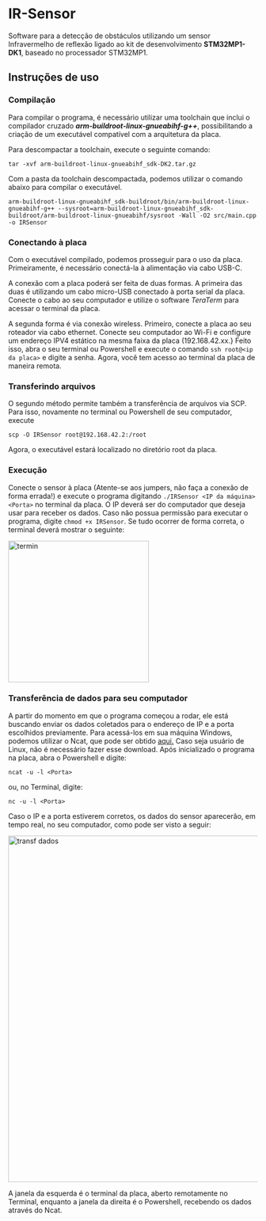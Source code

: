 # IR-Sensor
Software para a detecção de obstáculos utilizando um sensor Infravermelho de reflexão ligado ao kit de desenvolvimento **STM32MP1-DK1**, baseado no processador STM32MP1.

## Instruções de uso

### Compilação
Para compilar o programa, é necessário utilizar uma toolchain que inclui o compilador cruzado _**arm-buildroot-linux-gnueabihf-g++**_, possibilitando a criação de um executável compatível com a arquitetura da placa. 

Para descompactar a toolchain, execute o seguinte comando:

```
tar -xvf arm-buildroot-linux-gnueabihf_sdk-DK2.tar.gz
```

Com a pasta da toolchain descompactada, podemos utilizar o comando abaixo para compilar o executável.
```
arm-buildroot-linux-gnueabihf_sdk-buildroot/bin/arm-buildroot-linux-gnueabihf-g++ --sysroot=arm-buildroot-linux-gnueabihf_sdk-buildroot/arm-buildroot-linux-gnueabihf/sysroot -Wall -O2 src/main.cpp -o IRSensor
```

### Conectando à placa

Com o executável compilado, podemos prosseguir para o uso da placa. Primeiramente, é necessário conectá-la à alimentação via cabo USB-C. 

A conexão com a placa poderá ser feita de duas formas. A primeira das duas é utilizando um cabo micro-USB conectado à porta serial da placa. Conecte o cabo ao seu computador e utilize o software _TeraTerm_ para acessar o terminal da placa.

A segunda forma é via conexão wireless. Primeiro, conecte a placa ao seu roteador via cabo ethernet. Conecte seu computador ao Wi-Fi e configure um endereço IPV4 estático na mesma faixa da placa (192.168.42.xx.}
Feito isso, abra o seu terminal ou Powershell e execute o comando `ssh root@<ip da placa>` e digite a senha. Agora, você tem acesso ao terminal da placa de maneira remota.

### Transferindo arquivos

O segundo método permite também a transferência de arquivos via SCP. Para isso, novamente no terminal ou Powershell de seu computador, execute 
```
scp -O IRSensor root@192.168.42.2:/root
```

Agora, o executável estará localizado no diretório root da placa. 

### Execução

Conecte o sensor à placa (Atente-se aos jumpers, não faça a conexão de forma errada!) e execute o programa digitando ``./IRSensor <IP da máquina> <Porta>`` no terminal da placa. O IP deverá ser do computador que deseja usar para receber os dados. Caso não possua permissão para executar o programa, digite `chmod +x IRSensor`. Se tudo ocorrer de forma correta, o terminal deverá mostrar o seguinte:

<img width="284" height="286" alt="termin" src="https://github.com/user-attachments/assets/fb08d150-3043-4b72-867c-5ed4af776431" />

### Transferência de dados para seu computador

A partir do momento em que o programa começou a rodar, ele está buscando enviar os dados coletados para o endereço de IP e a porta escolhidos previamente. Para acessá-los em sua máquina Windows, podemos utilizar o Ncat, que pode ser obtido <a href="https://nmap.org/ncat/"> aqui.</a> Caso seja usuário de Linux, não é necessário fazer esse download. Após inicializado o programa na placa, abra o Powershell e digite:
```
ncat -u -l <Porta>
```
ou, no Terminal, digite:
```
nc -u -l <Porta>
```
Caso o IP e a porta estiverem corretos, os dados do sensor aparecerão, em tempo real, no seu computador, como pode ser visto a seguir:

<img width="921" height="700" alt="transf dados" src="https://github.com/user-attachments/assets/f141b3eb-a86a-4a8e-a048-75747535ca85" />

A janela da esquerda é o terminal da placa, aberto remotamente no Terminal, enquanto a janela da direita é o Powershell, recebendo os dados através do Ncat.
